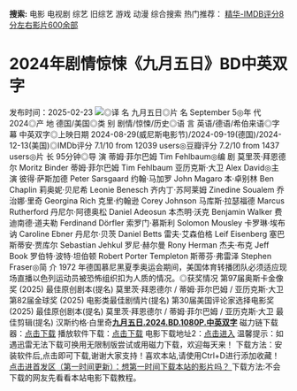 **搜索:** 电影 电视剧 综艺 旧综艺 游戏 动漫 综合搜索 热门推荐： [精华-IMDB评分8分左右影片600余部](https://www.dytt8.com/html/gndy/jddy/20160320/50510.html)
# 2024年剧情惊悚《九月五日》BD中英双字
发布时间：2025-02-23 
![](https://img9.doubanio.com/view/photo/l_ratio_poster/public/p2914585101.jpg)◎译 名 九月五日◎片 名 September 5◎年 代 2024◎产 地 德国/美国◎类 别 剧情/惊悚/历史◎语 言 英语/德语/希伯来语◎字 幕 中英双字◎上映日期 2024-08-29(威尼斯电影节)/2024-09-19(德国)/2024-12-13(美国)◎IMDb评分 7.1/10 from 12039 users◎豆瓣评分 7.2/10 from 1437 users◎片 长 95分钟◎导 演 蒂姆·菲尔巴姆 Tim Fehlbaum◎编 剧 莫里茨·拜恩德尔 Moritz Binder 蒂姆·菲尔巴姆 Tim Fehlbaum 亚历克斯·大卫 Alex David◎主 演 彼得·萨斯加德 Peter Sarsgaard 约翰·马加罗 John Magaro 本·卓别林 Ben Chaplin 莉奥妮·贝尼希 Leonie Benesch 齐内丁·苏阿莱姆 Zinedine Soualem 乔治娜·里奇 Georgina Rich 克里·约翰逊 Corey Johnson 马库斯·拉瑟福德 Marcus Rutherford 丹尼尔·阿德奥松 Daniel Adeosun 本杰明·沃克 Benjamin Walker 费迪南德·道夫勒 Ferdinand Dörfler 索罗门·慕斯利 Solomon Mousley 卡罗琳·埃布讷 Caroline Ebner 丹尼尔·贝茨 Daniel Betts 雷夫·艾森伯格 Leif Eisenberg 塞巴斯蒂安·贾库尔 Sebastian Jehkul 罗尼·赫尔曼 Rony Herman 杰夫·布克 Jeff Book 罗伯特·波特·坦伯顿 Robert Porter Templeton 斯蒂芬·弗雷泽 Stephen Fraser◎简 介 1972 年德国慕尼黑夏季奥运会期间，美国体育转播团队必须适应现场直播以色列运动员被恐怖组织扣为人质的情况。◎获奖情况 第97届奥斯卡金像奖 (2025) 最佳原创剧本(提名) 莫里茨·拜恩德尔 / 蒂姆·菲尔巴姆 / 亚历克斯·大卫 第82届金球奖 (2025) 电影类最佳剧情片(提名) 第30届美国评论家选择电影奖 (2025) 最佳原创剧本(提名) 莫里茨·拜恩德尔 / 蒂姆·菲尔巴姆 / 亚历克斯·大卫 最佳剪辑(提名) 汉斯约格·白里奇[**九月五日.2024.BD.1080P.中英双字**](magnet:?xt=urn:btih:a198c3d319c7e0eff496eaf5cfa5957e182f3bb9&dn=%e9%98%b3%e5%85%89%e7%94%b5%e5%bd%b1dygod.org.%e4%b9%9d%e6%9c%88%e4%ba%94%e6%97%a5.2024.BD.1080P.%e4%b8%ad%e8%8b%b1%e5%8f%8c%e5%ad%97.mkv&tr=udp%3a%2f%2ftracker.opentrackr.org%3a1337%2fannounce&tr=udp%3a%2f%2fexodus.desync.com%3a6969%2fannounce) 磁力链下载器：[点击下载](https://dygod.org/js/bt.htm "qBittorrent") 播放软件下载：[点击下载](https://dygod.org/js/player.htm "PotPlayer") 电影下载地址2：[点击进入](https://dygod.org/ "阳光电影") 温馨提示：如遇迅雷无法下载可换用无限制版尝试或用磁力下载，欢迎每天来！  下载方法：安装软件后,点击即可下载,谢谢大家支持！喜欢本站,请使用Ctrl+D进行添加收藏！ [点击进首发区（第一时间更新）：想第一时间下载本站的影片吗？ ](https://www.ygdy8.net/)下载方法:不会下载的网友先看看本站电影下载教程。